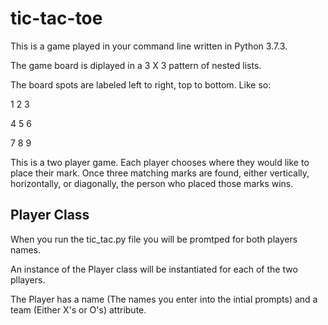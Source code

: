 # tic-tac-toe

This is a game played in your command line written in Python 3.7.3. 

The game board is diplayed in a 3 X 3 pattern of nested lists.

The board spots are labeled left to right, top to bottom. Like so:

1 2 3

4 5 6

7 8 9

This is a two player game. Each player chooses where they would like to place their mark. Once three matching marks are found, either vertically, horizontally, or diagonally, the person who placed those marks wins.

## Player Class
When you run the tic_tac.py file you will be promtped for both players names. 

An instance of the Player class will be instantiated for each of the two pllayers.

The Player has a name (The names you enter into the intial prompts) and a team (Either X's or O's) attribute. 

## 

